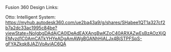 
$$$$ Fusion 360 Design Links:

Otto: Intelligent System:
https://myhub.autodesk360.com/ue2ba43a9/g/shares/SHabee1QT1a327cf2b7a2dc33ac1995c84be?viewState=NoIgbgDAdAjCA0IDeAdEAXAngBwKZoC40ARXAZwEsBzAOzXjQEMyzd1C0AmCATkYHYeADgAmAWgBGANhHiALJx4BjSTPFSpS-gFYAZkqk8JAZiVoAviAC6QA
